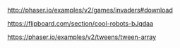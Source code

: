 http://phaser.io/examples/v2/games/invaders#download

https://flipboard.com/section/cool-robots-bJqdaa

https://phaser.io/examples/v2/tweens/tween-array
